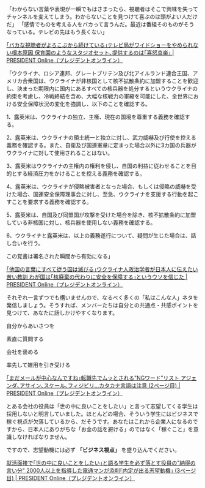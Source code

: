 「わからない言葉や表現が一瞬でもはさまったら、視聴者はそこで興味を失ってチャンネルを変えてしまう。わからないことを見つけて喜ぶのは頭がよい人だけだ」
「感情でものを考える人をバカって言うんだ。最近は番組そのものがそうなっている。テレビの先はもう長くない」

[｢バカな視聴者がよろこぶから続けている｣テレビ局がワイドショーをやめられない根本原因 保育園のようなスタジオセット､提供するのは｢喜怒哀楽｣ | PRESIDENT Online（プレジデントオンライン）](https://president.jp/articles/-/54747)


「ウクライナ、ロシア連邦、グレートブリテン及び北アイルランド連合王国、アメリカ合衆国は、ウクライナが非核国として核不拡散条約に加盟することを歓迎し、決まった期限内に国内にあるすべての核兵器を処分するというウクライナの約束を考慮し、冷戦終結を含め、大幅な核戦力の軍縮を可能にした、全世界における安全保障状況の変化を強調し、以下のことを確認する。

1、露英米は、ウクライナの独立、主権、現在の国境を尊重する義務を確認する。

2、露英米は、ウクライナの領土統一と独立に対し、武力威嚇及び行使を控える義務を確認する。また、自衛及び国連憲章に定まった場合以外に3カ国の兵器がウクライナに対して使用されることはない。

3、露英米はウクライナの主権内の権利を侵し、自国の利益に従わせることを目的とする経済圧力をかけることを控える義務を確認する。

4、露英米は、ウクライナが侵略被害者となった場合、もしくは侵略の威嚇を受けた場合、国連安全保障理事会に対し、至急、ウクライナを支援する行動を起こすことを要求する義務を確認する。

5、露英米は、自国及び同盟国が攻撃を受けた場合を除き、核不拡散条約に加盟している非核国に対し、核兵器を使用しない義務を確認する。

6、ウクライナと露英米は、以上の義務遂行について、疑問が生じた場合は、話し合いを行う。

この覚書は署名された瞬間から有効になる」

[｢他国の言葉にすべて従う国は滅びる｣ウクライナ人政治学者が日本人に伝えたい苦い教訓 わが国は｢核廃棄の代わりに安全を保障する｣というウソを信じた | PRESIDENT Online（プレジデントオンライン）](https://president.jp/articles/-/55436)


それぞれ一言ずつでも構いませんので、なるべく多くの「私はこんな人」ネタを発信しましょう。そうすれば、メンバーたちは自分との共通点・共感ポイントを見つけて、あなたに話しかけやすくなります。

自分からあいさつを

素直に質問する

会社を褒める

率先して雑用を引き受ける

[｢まだメールが中心なんですね｣転職先でムッとされる"NGワード"リスト アジェンダ､アサイン､スケール､フィジビリ…カタカナ言語は注意 (2ページ目) | PRESIDENT Online（プレジデントオンライン）](https://president.jp/articles/-/55389?page=2)


とある会社の役員は「世の中に良いことをしたい」と言って志望してくる学生は採用しないと明言していました。ほとんどの場合、そういう学生にはビジネスで稼ぐ視点が欠落しているから、だそうです。あなたはこれから企業人になるのですから、日本人にありがちな「お金の話を避ける」のではなく「稼ぐこと」を意識しなければなりません。

ですので、志望動機には必ず **「ビジネス視点」** を盛り込んでください。

[就活面接で｢世の中に良いことをしたい｣と語る学生を必ず落とす役員の"納得の言い分" 2000人以上を指導した電通マンが添削｢内定が出る志望動機｣ (3ページ目) | PRESIDENT Online（プレジデントオンライン）](https://president.jp/articles/-/55377?page=3)